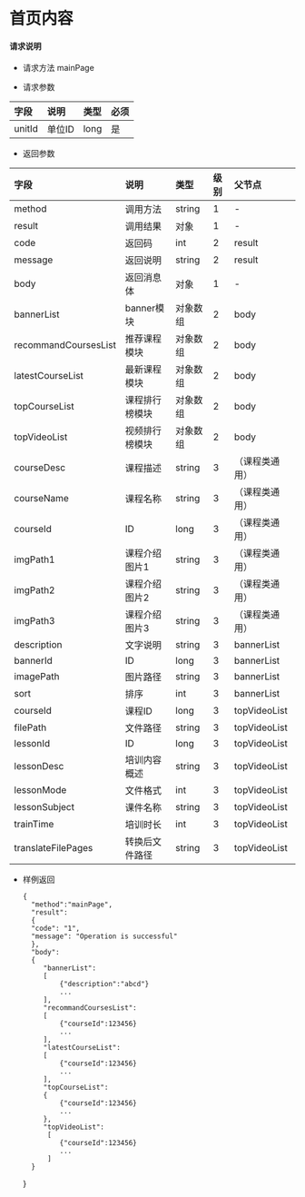 # 首页内容

#### **请求说明**

* 请求方法 mainPage

* 请求参数

| 字段 | 说明 | 类型 | 必须 |
| :--- | :--- | :--- | :--- |
| unitId| 单位ID | long | 是 |

* 返回参数

| 字段 | 说明 | 类型 | 级别 | 父节点 |
| :--- | :--- | :--- | :--- | :--- |
| method| 调用方法 | string | 1 | - |
| result | 调用结果 | 对象 | 1 | - |
| code | 返回码| int | 2 | result|
| message| 返回说明 | string | 2 | result|
| body | 返回消息体 | 对象 | 1 | - |
| bannerList | banner模块 | 对象数组 | 2 | body |
| recommandCoursesList| 推荐课程模块 | 对象数组 | 2 | body |
| latestCourseList | 最新课程模块 | 对象数组 | 2 | body |
| topCourseList| 课程排行榜模块 | 对象数组 | 2 | body |
| topVideoList | 视频排行榜模块 | 对象数组 | 2 | body |
| courseDesc| 课程描述 | string | 3 | （课程类通用）|
| courseName| 课程名称 | string | 3 |（课程类通用）|
| courseId| ID | long | 3 | （课程类通用）|
| imgPath1| 课程介绍图片1 | string | 3 | （课程类通用）|
| imgPath2| 课程介绍图片2 | string | 3 |（课程类通用）|
| imgPath3| 课程介绍图片3 | string | 3 |（课程类通用）|
| description| 文字说明 | string | 3 |bannerList |
| bannerId | ID| long| 3 |bannerList |
| imagePath| 图片路径 | string | 3 |bannerList |
| sort| 排序 | int | 3 |bannerList |
| courseId| 课程ID| long | 3 | topVideoList|
| filePath | 文件路径 | string | 3 | topVideoList|
| lessonId| ID | long| 3 | topVideoList|
|lessonDesc| 培训内容概述 | string | 3 | topVideoList|
|lessonMode| 文件格式 | int | 3 | topVideoList|
|lessonSubject | 课件名称 | string | 3 | topVideoList|
|trainTime | 培训时长 | int | 3 | topVideoList|
|translateFilePages | 转换后文件路径 | string | 3 | topVideoList|


* 样例返回


      {
        "method":"mainPage",
        "result":
        {
        "code": "1",
        "message": "Operation is successful"
        },
        "body":
        {
           "bannerList":
           [
               {"description":"abcd"}
               ...
           ],
           "recommandCoursesList":
           [
               {"courseId":123456}
               ...
           ],
           "latestCourseList":
           [
               {"courseId":123456}
               ...
           ],
           "topCourseList":
           {
               {"courseId":123456}
               ...
           },
           "topVideoList":
            [
               {"courseId":123456}
               ...
            ]
        } 
    }